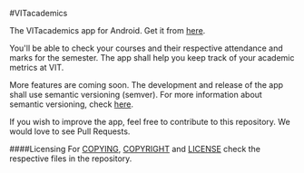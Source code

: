 #VITacademics

The VITacademics app for Android.
Get it from [here](https://play.google.com/store/apps/details?id=com.karthikb351.vitinfo2).

You'll be able to check your courses and their respective attendance and marks for the semester. The app shall help you keep track of your academic metrics at VIT.

More features are coming soon. The development and release of the app shall use semantic versioning (semver). For more information about semantic versioning, check [here](http://semver.org/).

If you wish to improve the app, feel free to contribute to this repository. We would love to see Pull Requests.

####Licensing
For [COPYING](https://github.com/saurabhsjoshi/VITacademics-for-Android/blob/master/COPYING), [COPYRIGHT](https://github.com/saurabhsjoshi/VITacademics-for-Android/blob/master/COPYRIGHT) and [LICENSE](https://github.com/saurabhsjoshi/VITacademics-for-Android/blob/master/LICENSE) check the respective files in the repository.
